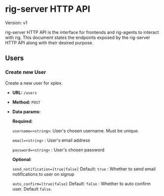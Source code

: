 # rig-server HTTP API

Version: v1

rig-server HTTP API is the interface for frontends and rig-agents to interact with rig. This document states the endpoints exposed by the rig-server HTTP API along with their desired purpose.

## Users

### Create new User

Create a new user for xplex.

- **URL:** `/users`
- **Method:** `POST`
- **Data params:**

    **Required**:

    `username=<string>`: User's chosen username. Must be unique.

    `email=<string>` : User's email address

    `password=<string>` : User's chosen password

    **Optional**:

    `send_notification=[true|false]` Default: `true` : Whether to send email notifications to user on signup

    `auto_confirm=[true|false]` Default: `false` : Whether to auto confirm user. Default `false`.
